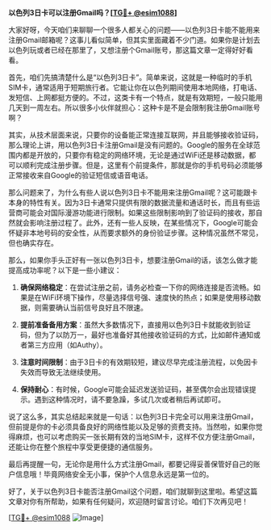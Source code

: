 **以色列3日卡可以注册Gmail吗？[[TG💪+ @esim1088](https://t.me/s/esim1088)]**

大家好呀，今天咱们来聊聊一个很多人都关心的问题——以色列3日卡能不能用来注册Gmail邮箱呢？这事儿看似简单，但其实里面藏着不少门道。如果你是计划去以色列玩或者已经在那里了，又想注册个Gmail账号，那这篇文章一定得好好看看。

首先，咱们先搞清楚什么是“以色列3日卡”。简单来说，这就是一种临时的手机SIM卡，通常适用于短期旅行者。它能让你在以色列期间使用本地网络，打电话、发短信、上网都挺方便的。不过，这类卡有一个特点，就是有效期短，一般只能用几天到一周左右。所以很多小伙伴就担心：这种卡是不是会限制我注册Gmail账号啊？

其实，从技术层面来说，只要你的设备能正常连接互联网，并且能够接收验证码，那么理论上讲，用以色列3日卡注册Gmail是没有问题的。Google的服务在全球范围内都是开放的，只要你有稳定的网络环境，无论是通过WiFi还是移动数据，都可以顺利完成注册步骤。但是，这里有个前提条件，那就是你的手机号码必须能够正常接收来自Google的验证短信或语音电话。

那么问题来了，为什么有些人说以色列3日卡不能用来注册Gmail呢？这可能跟卡本身的特性有关。因为3日卡通常只提供有限的数据流量和通话时长，而且有些运营商可能会对国际漫游功能进行限制。如果这些限制影响到了验证码的接收，那自然就会影响注册过程了。此外，还有一些人反映，在某些情况下，Google可能会怀疑非本地号码的安全性，从而要求额外的身份验证步骤。这种情况虽然不常见，但也确实存在。

那么，如果你手头正好有一张以色列3日卡，想要注册Gmail的话，该怎么做才能提高成功率呢？以下是一些小建议：

1. **确保网络稳定**：在尝试注册之前，请务必检查一下你的网络连接是否流畅。如果是在WiFi环境下操作，尽量选择信号强、速度快的热点；如果是使用移动数据，则需要确认当前信号良好且不限速。

2. **提前准备备用方案**：虽然大多数情况下，直接用以色列3日卡就能收到验证码，但为了以防万一，最好也准备好其他接收验证码的方式，比如邮件通知或者第三方应用（如Authy）。

3. **注意时间限制**：由于3日卡的有效期较短，建议尽早完成注册流程，以免因卡失效而导致无法继续使用。

4. **保持耐心**：有时候，Google可能会延迟发送验证码，甚至偶尔会出现错误提示。遇到这种情况时，请不要急躁，多试几次或者稍后再试即可。

说了这么多，其实总结起来就是一句话：以色列3日卡完全可以用来注册Gmail，但前提是你的卡必须具备良好的网络性能以及足够的资费支持。当然啦，如果你觉得麻烦，也可以考虑购买一张长期有效的当地SIM卡，这样不仅方便注册Gmail，还能让你在整个旅程中享受更便捷的通信服务。

最后再提醒一句，无论你是用什么方式注册Gmail，都要记得妥善保管好自己的账户信息哦！毕竟网络安全无小事，保护个人信息永远是第一位的。

好了，关于以色列3日卡能否注册Gmail这个问题，咱们就聊到这里啦。希望这篇文章对你有所帮助，如果有任何疑问，欢迎随时留言讨论。咱们下次再见吧！

[[TG💪+ @esim1088](https://t.me/s/esim1088) ![Image](https://i.postimg.cc/4NQfJmqS/Snipaste-2025-05-13-00-14-12.png)]